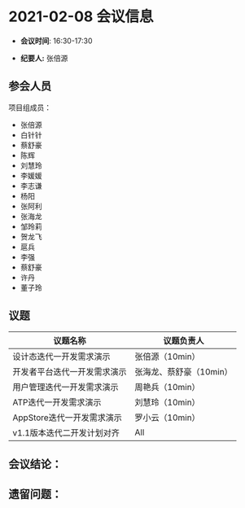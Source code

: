 # 2021-02-08 会议信息  

-  **会议时间**: 16:30-17:30

-  **纪要人:** 张倍源

## 参会人员
项目组成员：
- 张倍源
- 白针针
- 蔡舒豪
- 陈辉
- 刘慧玲
- 李媛媛
- 李志谦
- 杨阳
- 张阿利
- 张海龙
- 邹玲莉
- 贺龙飞
- 扈兵
- 李强
- 蔡舒豪
- 许丹
- 董子玲

## 议题

议题名称 | 议题负责人
---- | ----
设计态迭代一开发需求演示 | 张倍源（10min）
开发者平台迭代一开发需求演示 | 张海龙、蔡舒豪（10min）
用户管理迭代一开发需求演示  | 周艳兵（10min）
ATP迭代一开发需求演示  | 刘慧玲（10min）
AppStore迭代一开发需求演示  | 罗小云（10min）
v1.1版本迭代二开发计划对齐   | All


## 会议结论：

## 遗留问题：



